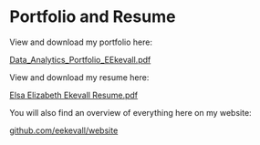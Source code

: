 # Portfolio and Resume

View and download my portfolio here:

[Data_Analytics_Portfolio_EEkevall.pdf](https://github.com/eekevall/Portfolio-and-Resume/blob/main/Data_Analytics_Portfolio_EEkevall.pdf)

View and download my resume here:

[Elsa Elizabeth Ekevall Resume.pdf](https://github.com/eekevall/Portfolio-and-Resume/blob/main/Elsa_Elizabeth_Ekevall_Resume.pdf)

You will also find an overview of everything here on my website:

[github.com/eekevall/website](https://github.com/eekevall/website)
